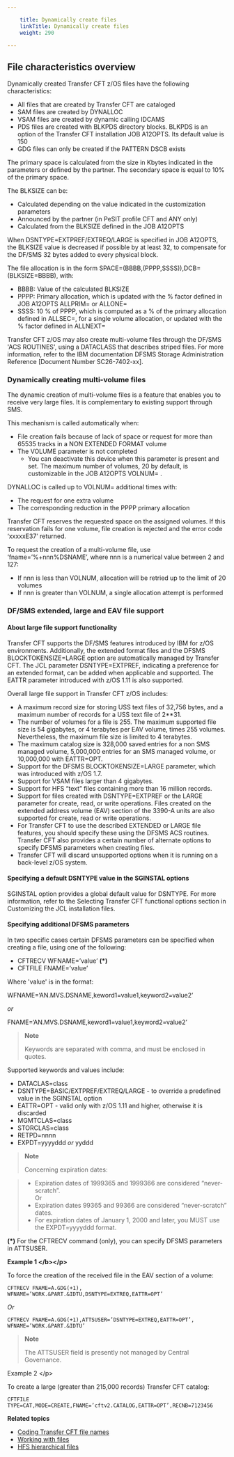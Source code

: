 ```yaml
---

    title: Dynamically create files
    linkTitle: Dynamically create files
    weight: 290

---
```

## File characteristics overview

Dynamically created Transfer CFT z/OS files have the following characteristics:

- All files that are created by Transfer CFT are cataloged
- SAM files are created by DYNALLOC
- VSAM files are created by dynamic calling IDCAMS
- PDS files are created with BLKPDS directory blocks. BLKPDS is an option of the Transfer CFT installation JOB A12OPTS. Its default value is 150
- GDG files can only be created if the PATTERN DSCB exists

The primary space is calculated from the size in Kbytes indicated in the parameters or defined by the partner. The secondary space is equal to 10% of the primary space.

The BLKSIZE can be:

- Calculated depending on the value indicated in the customization parameters
- Announced by the partner (in PeSIT profile CFT and ANY only)
- Calculated from the BLKSIZE defined in the JOB A12OPTS

When DSNTYPE=EXTPREF/EXTREQ/LARGE is specified in JOB A12OPTS, the BLKSIZE value is decreased if possible by at least 32, to compensate for the DF/SMS 32 bytes added to every physical block.

The file allocation is in the form SPACE=(BBBB,(PPPP,SSSS)),DCB=(BLKSIZE=BBBB), with:

- BBBB: Value of the calculated BLKSIZE
- PPPP: Primary allocation, which is updated with the % factor defined in JOB A12OPTS ALLPRIM= or ALLONE=
- SSSS: 10 % of PPPP, which is computed as a % of the primary allocation defined in ALLSEC=, for a single volume allocation, or updated with the % factor defined in ALLNEXT=

Transfer CFT z/OS may also create multi-volume files through the DF/SMS 'ACS ROUTINES', using a DATACLASS that describes striped files. For more information, refer to the IBM documentation DFSMS Storage Administration Reference \[Document Number SC26-7402-xx\].

<span id="Dynamically creating multi-volume files"></span>

### Dynamically creating multi-volume files

The dynamic creation of multi-volume files is a feature that enables you to receive very large files. It is complementary to existing support through SMS.

This mechanism is called automatically when:

- File creation fails because of lack of space or request for more than 65535 tracks in a NON EXTENDED FORMAT volume
- The VOLUME parameter is not completed
    -   You can deactivate this device when this parameter is present and set. The maximum number of volumes, 20 by default, is customizable in the JOB A12OPTS VOLNUM= .

DYNALLOC is called up to VOLNUM= additional times with:

- The request for one extra volume
- The corresponding reduction in the PPPP primary allocation

Transfer CFT reserves the requested space on the assigned volumes. If this reservation fails for one volume, file creation is rejected and the error code ‘xxxxxE37’ returned.

To request the creation of a multi-volume file, use ‘fname=’%+nnn%DSNAME’, where nnn is a numerical value between 2 and 127:

- If nnn is less than VOLNUM, allocation will be retried up to the limit of 20 volumes
- If nnn is greater than VOLNUM, a single allocation attempt is performed

### DF/SMS extended, large and EAV file support

#### About large file support functionality

Transfer CFT supports the DF/SMS features introduced by IBM for z/OS environments. Additionally, the extended format files and the DFSMS BLOCKTOKENSIZE=LARGE option are automatically managed by Transfer CFT. The JCL parameter DSNTYPE=EXTPREF, indicating a preference for an extended format, can be added when applicable and supported. The EATTR parameter introduced with z/OS 1.11 is also supported.

Overall large file support in Transfer CFT z/OS includes:

- A maximum record size for storing USS text files of 32,756 bytes, and a maximum number of records for a USS text file of 2\*\*31.
- The number of volumes for a file is 255. The maximum supported file size is 54 gigabytes, or 4 terabytes per EAV volume, times 255 volumes. Nevertheless, the maximum file size is limited to 4 terabytes.
- The maximum catalog size is 328,000 saved entries for a non SMS managed volume, 5,000,000 entries for an SMS managed volume, or 10,000,000 with EATTR=OPT.
- Support for the DFSMS BLOCKTOKENSIZE=LARGE parameter, which was introduced with z/OS 1.7.
- Support for VSAM files larger than 4 gigabytes.
- Support for HFS “text” files containing more than 16 million records.
- Support for files created with DSNTYPE=EXTPREF or the LARGE parameter for create, read, or write operations. Files created on the extended address volume (EAV) section of the 3390-A units are also supported for create, read or write operations.
- For Transfer CFT to use the described EXTENDED or LARGE file features, you should specify these using the DFSMS ACS routines. Transfer CFT also provides a certain number of alternate options to specify DFSMS parameters when creating files.
- Transfer CFT will discard unsupported options when it is running on a back-level z/OS system.

#### Specifying a default DSNTYPE value in the SGINSTAL options

SGINSTAL option provides a global default value for DSNTYPE. For more information, refer to the Selecting Transfer CFT functional options section in Customizing the JCL installation files.

#### Specifying additional DFSMS parameters

In two specific cases certain DFSMS parameters can be specified when creating a file, using one of the following:

- CFTRECV WFNAME=’value’ **(\*)**
- CFTFILE FNAME=’value’

Where 'value' is in the format:

WFNAME=‘AN.MVS.DSNAME,keword1=value1,keyword2=value2’

*or*

FNAME=‘AN.MVS.DSNAME,keword1=value1,keyword2=value2’

> **Note**
>
> Keywords are separated with comma, and must be enclosed in quotes.

Supported keywords and values include:

- DATACLAS=class
- DSNTYPE=BASIC/EXTPREF/EXTREQ/LARGE - to override a predefined value in the SGINSTAL option
- EATTR=OPT - valid only with z/OS 1.11 and higher, otherwise it is discarded
- MGMTCLAS=class
- STORCLAS=class
- RETPD=nnnn
- EXPDT=yyyyddd *or* yyddd

> **Note**
>
> Concerning expiration dates:

> -   Expiration dates of 1999365 and 1999366 are considered “never-scratch”.  
>     Or
> -   Expiration dates 99365 and 99366 are considered “never-scratch” dates.
> -   For expiration dates of January 1, 2000 and later, you MUST use the EXPDT=yyyyddd format.

**(\*)** For the CFTRECV command (only), you can specify DFSMS parameters in ATTSUSER.

****Example 1
&lt;/b>&lt;/p>****

To force the creation of the received file in the EAV section of a volume:

`CFTRECV FNAME=A.GDG(+1), WFNAME=’WORK.&PART.&IDTU,DSNTYPE=EXTREQ,EATTR=OPT’`

*Or*

`CFTRECV FNAME=A.GDG(+1),ATTSUSER=’DSNTYPE=EXTREQ,EATTR=OPT’, WFNAME=’WORK.&PART.&IDTU’`

> **Note**
>
> The ATTSUSER field is presently not managed by Central Governance.

Example 2
&lt;/p>

To create a large (greater than 215,000 records) Transfer CFT catalog:

`CFTFILE TYPE=CAT,MODE=CREATE,FNAME=’cftv2.CATALOG,EATTR=OPT’,RECNB=7123456`

****Related topics****

- [Coding Transfer CFT file names](../file_access_and_coding)
- [Working with files](../t_delete_and_rename_files_zos)
- [HFS hierarchical files](../c_hfs_hierarchical_files_zos)
